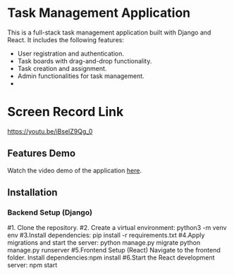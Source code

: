 # Task Management Application

This is a full-stack task management application built with Django and React. It includes the following features:
- User registration and authentication.
- Task boards with drag-and-drop functionality.
- Task creation and assignment.
- Admin functionalities for task management.
- 
# Screen Record Link

https://youtu.be/iBselZ9Qg_0

## Features Demo

Watch the video demo of the application [here](https://your-video-link.com).

## Installation

### Backend Setup (Django)

#1. Clone the repository.
#2. Create a virtual environment:
   python3 -m venv env
#3.Install dependencies:
  pip install -r requirements.txt
#4.Apply migrations and start the server:
  python manage.py migrate
  python manage.py runserver
#5.Frontend Setup (React)
  Navigate to the frontend folder.
  Install dependencies:npm install
#6.Start the React development server:
  npm start
